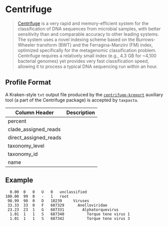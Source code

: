 # Centrifuge

> [Centrifuge](https://ccb.jhu.edu/software/centrifuge/) is a very rapid and memory-efficient system for the classification of DNA sequences from microbial samples, with better sensitivity than and comparable accuracy to other leading systems. The system uses a novel indexing scheme based on the Burrows-Wheeler transform (BWT) and the Ferragina-Manzini (FM) index, optimized specifically for the metagenomic classification problem. Centrifuge requires a relatively small index (e.g., 4.3 GB for ~4,100 bacterial genomes) yet provides very fast classification speed, allowing it to process a typical DNA sequencing run within an hour.

## Profile Format

A Kraken-style `txt` output file produced by the [`centrifuge-kreport`](https://ccb.jhu.edu/software/centrifuge/manual.shtml#kraken-style-report) auxiliary tool (a part of the Centrifuge package) is accepted by `taxpasta`.

| Column Header         | Description |
| --------------------- | ----------- |
| percent               |             |
| clade_assigned_reads  |             |
| direct_assigned_reads |             |
| taxonomy_level        |             |
| taxonomy_id           |             |
| name                  |             |

## Example

```text
  0.00	0	0	U	0	unclassified
100.00	99	0	-	1	root
 98.99	98	0	D	10239	  Viruses
 33.33	33	0	F	687329	    Anelloviridae
 23.23	23	1	G	687331	      Alphatorquevirus
  1.01	1	1	S	687340	        Torque teno virus 1
  1.01	1	1	S	687342	        Torque teno virus 3
```

